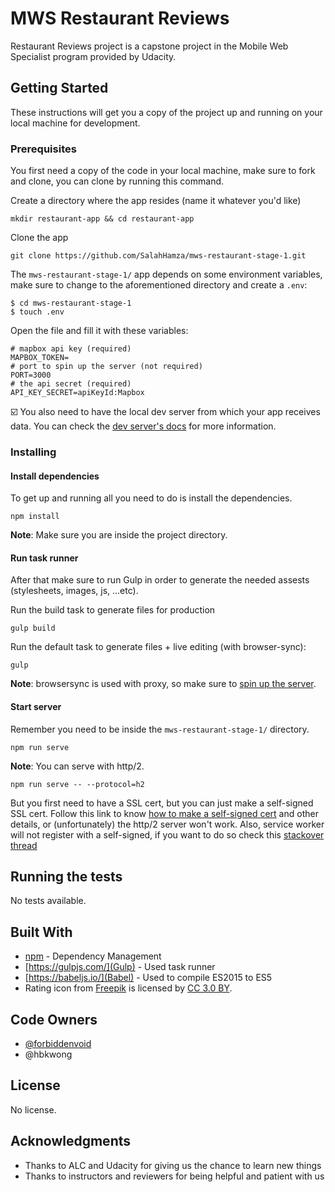 # MWS Restaurant Reviews

Restaurant Reviews project is a capstone project in the Mobile Web Specialist program provided by Udacity.

## Getting Started

These instructions will get you a copy of the project up and running on your local machine for development.

### Prerequisites

You first need a copy of the code in your local machine, make sure to fork and clone, you can clone by running this command.

Create a directory where the app resides (name it whatever you'd like)
```
mkdir restaurant-app && cd restaurant-app
```

Clone the app
```
git clone https://github.com/SalahHamza/mws-restaurant-stage-1.git
```

The `mws-restaurant-stage-1/` app depends on some environment variables, make sure to change to the aforementioned directory and create a `.env`:
```
$ cd mws-restaurant-stage-1
$ touch .env
```
Open the file and fill it with these variables:
```
# mapbox api key (required)
MAPBOX_TOKEN=
# port to spin up the server (not required)
PORT=3000
# the api secret (required)
API_KEY_SECRET=apiKeyId:Mapbox
```

:ballot_box_with_check: You also need to have the local dev server from which your app receives data. You can check the [dev server's docs](https://github.com/SalahHamza/mws-restaurant-stage-3#local-development-api-server) for more information.

### Installing

#### Install dependencies

To get up and running all you need to do is install the dependencies.

```
npm install
```

**Note**: Make sure you are inside the project directory.

#### Run task runner

After that make sure to run Gulp in order to generate the needed assests (stylesheets, images, js, ...etc).

Run the build task to generate files for production

```
gulp build
```

Run the default task to generate files + live editing (with browser-sync):

```
gulp
```

**Note**: browsersync is used with proxy, so make sure to [spin up the server](#start-server).

#### Start server

Remember you need to be inside the `mws-restaurant-stage-1/` directory.
```
npm run serve
```

**Note**:
You can serve with http/2.
```
npm run serve -- --protocol=h2
```
But you first need to have a SSL cert, but you can just make a self-signed SSL cert. Follow this link to know [how to make a self-signed cert](https://webapplog.com/http2-node/) and other details, or (unfortunately) the http/2 server won't work.
Also, service worker will not register with a self-signed, if you want to do so check this [stackover thread](https://stackoverflow.com/questions/38728176/can-you-use-a-service-worker-with-a-self-signed-certificate)

## Running the tests

No tests available.

## Built With

* [npm](https://npmjs.com) - Dependency Management
* [https://gulpjs.com/](Gulp) - Used task runner
* [https://babeljs.io/](Babel) - Used to compile ES2015 to ES5
* Rating icon from [Freepik](http://www.freepik.com) is licensed by [CC 3.0 BY](http://creativecommons.org/licenses/by/3.0/).

## Code Owners

* [@forbiddenvoid](https://github.com/udacity/mws-restaurant-stage-1/commits?author=forbiddenvoid)
* @hbkwong

## License

No license.

## Acknowledgments

* Thanks to ALC and Udacity for giving us the chance to learn new things
* Thanks to instructors and reviewers for being helpful and patient with us